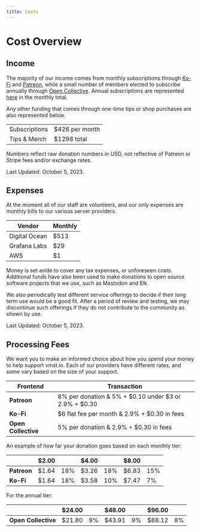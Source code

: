 ```yaml
---
title: Costs
---
```


# Cost Overview

## Income

The majority of our income comes from monthly subscriptions through [Ko-Fi](https://ko-fi.com/vmstio) and [Patreon](https://www.patreon.com/vmstan), while a small number of members elected to subscribe annually through [Open Collective](https://opencollective.com/vmstio).
Annual subscriptions are represented [here](/funding/costs#expenses) in the monthly total.

Any other funding that comes through one-time tips or shop purchases are also represented below.

|               |                |
|---------------|----------------|
| Subscriptions | $426 per month |
| Tips & Merch  | $1298 total    |

Numbers reflect raw donation numbers in USD, not reflective of Patreon or Stripe fees and/or exchange rates.

Last Updated: October 5, 2023.

## Expenses

At the moment all of our staff are volunteers, and our only expenses are monthly bills to our various server providers.

| **Vendor**    | **Monthly** |
|---------------|-------------|
| Digital Ocean | $513        |
| Grafana Labs  | $29         |
| AWS           | $1          |

Money is set aside to cover any tax expenses, or unforeseen costs.
Additional funds have also been used to make donations to open source software projects that we use, such as Mastodon and Elk.

We also periodically test different service offerings to decide if their long term use would be a good fit.
After a period of review and testing, we may discontinue such offerings if they do not contribute to the community as shown by use.

Last Updated: October 5, 2023.

## Processing Fees

We want you to make an informed choice about how you spend your money to help support vmst.io.
Each of our providers have different rates, and some vary based on the size of your support.

| **Frontend**        | **Transaction**                                            |
|---------------------|------------------------------------------------------------|
| **Patreon**         | 8% per donation & 5% + $0.10 under $3 or 2.9% + $0.30      |
| **Ko-Fi**           | $6 flat fee per month & 2.9% + $0.30 in fees               |
| **Open Collective** | 5% per donation & 2.9% + $0.30 in fees                     |

An example of how far your donation goes based on each monthly tier:

|             | **$2.00** |          | **$4.00** |          | **$8.00** |     |
|-------------|-----------|----------|-----------|----------|-----------|-----|
| **Patreon** | $1.64     | 18%      | $3.26     | 18%      | $6.83     | 15% |
| **Ko-Fi**   | $1.64     | 18%      | $3.58     | 10%      | $7.47     | 7%  |

For the annual tier:

|             | **$24.00** |          | **$48.00** |          | **$96.00** |     |
|-------------|-----------|----------|-----------|----------|-----------|-----|
| **Open Collective** | $21.80     | 9%      | $43.91     | 9%      | $88.12     | 8% |
